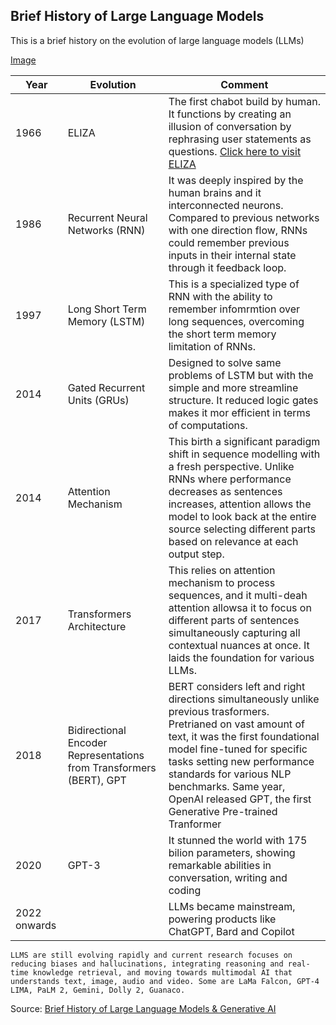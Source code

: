 ## Brief History of Large Language Models

This is a brief history on the evolution of large language models (LLMs)

[Image](!Arewa-DS-ML3.0-Exercises/intro-to-ml/llms_evolution.jpg)

| Year | Evolution | Comment |
|-------|---------|----------|
| 1966 | ELIZA | The first chabot build by human. It functions by creating an illusion of conversation by rephrasing user statements as questions. [Click here to visit ELIZA](https://web.njit.edu/~ronkowit/eliza.html)
| 1986 | Recurrent Neural Networks (RNN) | It was deeply inspired by the human brains and it interconnected neurons. Compared to previous networks with one direction flow, RNNs could remember previous inputs in their internal state through it feedback loop.
| 1997 | Long Short Term Memory (LSTM) | This is a specialized type of RNN with the ability to remember infomrmtion over long sequences, overcoming the short term memory limitation of RNNs.
| 2014 | Gated Recurrent Units (GRUs) | Designed to solve same problems of LSTM but with the simple and more streamline structure. It reduced logic gates makes it mor efficient in terms of computations.
| 2014 | Attention Mechanism | This birth a significant paradigm shift in sequence modelling with a fresh perspective. Unlike RNNs where performance decreases as sentences increases, attention allows the model to look back at the entire source selecting different parts based on relevance at each output step.
| 2017 | Transformers Architecture | This relies on attention mechanism to process sequences, and it multi-deah attention allowsa it to focus on different parts of sentences simultaneously capturing all contextual nuances at once. It laids the foundation for various LLMs.
| 2018 | Bidirectional Encoder Representations from Transformers (BERT), GPT | BERT considers left and right directions simultaneously unlike previous trasformers. Pretrianed on vast amount of text, it was the first foundational model fine-tuned for specific tasks setting new performance standards for various NLP benchmarks. Same year, OpenAI released GPT, the first Generative Pre-trained Tranformer
| 2020 | GPT-3 | It stunned the world with 175 bilion parameters, showing remarkable abilities in conversation, writing and coding
| 2022 onwards | | LLMs became mainstream, powering products like ChatGPT, Bard and Copilot 
    LLMS are still evolving rapidly and current research focuses on reducing biases and hallucinations, integrating reasoning and real-time knowledge retrieval, and moving towards multimodal AI that understands text, image, audio and video. Some are LaMa Falcon, GPT-4 LIMA, PaLM 2, Gemini, Dolly 2, Guanaco.

Source: [Brief History of Large Language Models & Generative AI](https://youtu.be/K7o5_Fj7_SY?si=tNHtcYDsuSjgr_Mb)